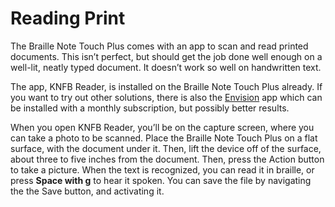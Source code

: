 # Reading Print

The Braille Note Touch Plus comes with an app to scan and read printed
documents. This isn’t perfect, but should get the job done well enough
on a well-lit, neatly typed document. It doesn’t work so well on
handwritten text.

The app, KNFB Reader, is installed on the Braille Note Touch Plus
already. If you want to try out other solutions, there is also the
[Envision](https://play.google.com/store/apps/details?id=com.letsenvision.envisionai&hl=en_US&gl=US)
app which can be installed with a monthly subscription, but possibly
better results.

When you open KNFB Reader, you’ll be on the capture screen, where you
can take a photo to be scanned. Place the Braille Note Touch Plus on a
flat surface, with the document under it. Then, lift the device off of
the surface, about three to five inches from the document. Then, press
the Action button to take a picture. When the text is recognized, you
can read it in braille, or press **Space with g** to hear it spoken.
You can save the file by navigating the the Save button, and
activating it. 
